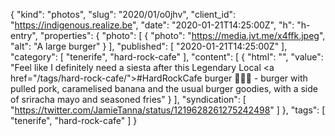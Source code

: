 {
  "kind": "photos",
  "slug": "2020/01/o0jhv",
  "client_id": "https://indigenous.realize.be",
  "date": "2020-01-21T14:25:00Z",
  "h": "h-entry",
  "properties": {
    "photo": [
      {
        "photo": "https://media.jvt.me/x4ffk.jpeg",
        "alt": "A large burger"
      }
    ],
    "published": [
      "2020-01-21T14:25:00Z"
    ],
    "category": [
      "tenerife",
      "hard-rock-cafe"
    ],
    "content": [
      {
        "html": "",
        "value": "Feel like I definitely need a siesta after this Legendary Local <a href=\"/tags/hard-rock-cafe/\">#HardRockCafe</a> burger 🍔😋😴 - burger with pulled pork, caramelised banana and the usual burger goodies, with a side of sriracha mayo and seasoned fries"
      }
    ],
    "syndication": [
      "https://twitter.com/JamieTanna/status/1219628261275242498"
    ]
  },
  "tags": [
    "tenerife",
    "hard-rock-cafe"
  ]
}
